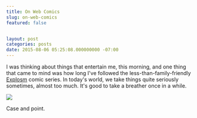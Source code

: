 ```yaml
---
title: On Web Comics
slug: on-web-comics
featured: false


layout: post
categories: posts
date: 2015-08-06 05:25:08.000000000 -07:00
---
```


I was thinking about things that entertain me, this morning, and one thing that came to mind was how long I've followed the less-than-family-friendly [Explosm](http://explosm.net) comic series. In today's world, we take things quite seriously sometimes, almost too much. It's good to take a breather once in a while.

![](/assets/images/2015/08/sign-my-butt.png?w=525&ssl=1)

Case and point.

